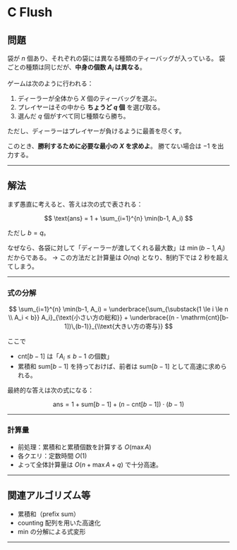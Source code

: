 # C Flush

## 問題

袋が $n$ 個あり、それぞれの袋には異なる種類のティーバッグが入っている。
袋ごとの種類は同じだが、**中身の個数 $A_i$ は異なる**。

ゲームは次のように行われる：

1. ディーラーが全体から $X$ 個のティーバッグを選ぶ。
2. プレイヤーはその中から **ちょうど $q$ 個** を選び取る。
3. 選んだ $q$ 個がすべて同じ種類なら勝ち。

ただし、ディーラーはプレイヤーが負けるように最善を尽くす。

このとき、**勝利するために必要な最小の $X$ を求めよ**。
勝てない場合は $-1$ を出力する。

---

## 解法

まず愚直に考えると、答えは次の式で表される：

$$
\text{ans} = 1 + \sum_{i=1}^{n} \min(b-1, A_i)
$$

ただし $b = q$。

なぜなら、各袋に対して「ディーラーが渡してくれる最大数」は $\min(b-1, A_i)$ だからである。
→ この方法だと計算量は $O(nq)$ となり、制約下では 2 秒を超えてしまう。

---

### 式の分解

$$
\sum_{i=1}^{n} \min(b-1, A_i) = \underbrace{\sum_{\substack{1 \le i \le n \\ A_i < b}} A_i}_{\text{小さい方の総和}} + \underbrace{(n - \mathrm{cnt}[b-1])\,(b-1)}_{\\text{大きい方の寄与}}
$$

ここで

- $\text{cnt}[b-1]$ は「$A_i \leq b-1$ の個数」
- 累積和 $\text{sum}[b-1]$ を持っておけば、前者は $\text{sum}[b-1]$ として高速に求められる。

最終的な答えは次の式になる：

$$
\text{ans} = 1 + \text{sum}[b-1] + (n - \text{cnt}[b-1]) \cdot (b-1)
$$

---

### 計算量

- 前処理：累積和と累積個数を計算する $O(\max A)$
- 各クエリ：定数時間 $O(1)$
- よって全体計算量は $O(n + \max A + q)$ で十分高速。

---

## 関連アルゴリズム等

- 累積和（prefix sum）
- counting 配列を用いた高速化
- min の分解による式変形

---
